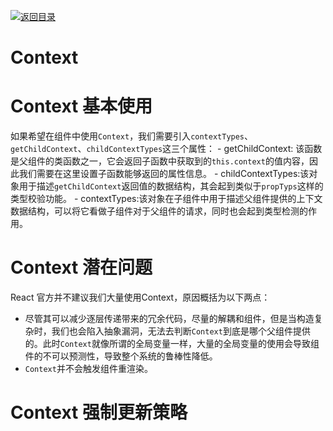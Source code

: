 [![返回目录](https://parg.co/UY3)](https://parg.co/U0I) 









# Context


# Context 基本使用


如果希望在组件中使用`Context`，我们需要引入`contextTypes`、`getChildContext`、`childContextTypes`这三个属性：
- getChildContext: 该函数是父组件的类函数之一，它会返回子函数中获取到的`this.context`的值内容，因此我们需要在这里设置子函数能够返回的属性信息。
- childContextTypes:该对象用于描述`getChildContext`返回值的数据结构，其会起到类似于`propTyps`这样的类型校验功能。
- contextTypes:该对象在子组件中用于描述父组件提供的上下文数据结构，可以将它看做子组件对于父组件的请求，同时也会起到类型检测的作用。


# Context 潜在问题


React 官方并不建议我们大量使用Context，原因概括为以下两点：
- 尽管其可以减少逐层传递带来的冗余代码，尽量的解耦和组件，但是当构造复杂时，我们也会陷入抽象漏洞，无法去判断`Context`到底是哪个父组件提供的。此时`Context`就像所谓的全局变量一样，大量的全局变量的使用会导致组件的不可以预测性，导致整个系统的鲁棒性降低。
- `Context`并不会触发组件重渲染。


# Context 强制更新策略

